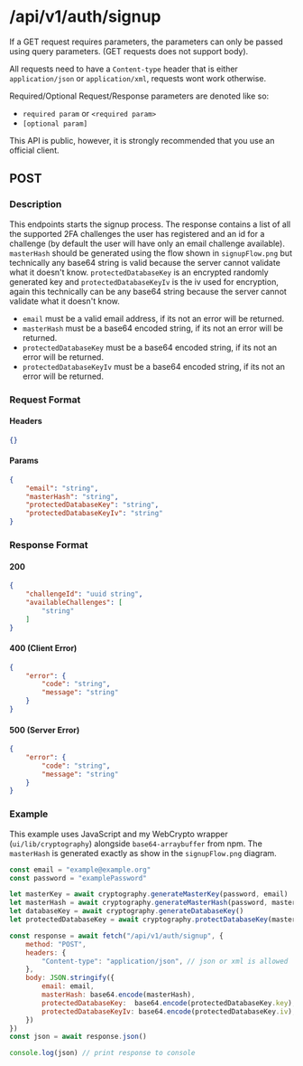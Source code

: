 # /api/v1/auth/signup
If a GET request requires parameters, the parameters can only be passed using query parameters. (GET requests does not support body).

All requests need to have a `Content-type` header that is either `application/json` or `application/xml`, requests wont work otherwise. 

Required/Optional Request/Response parameters are denoted like so:
- `required param` or `<required param>`
- `[optional param]` 

This API is public, however, it is strongly recommended that you use an official client.

## POST
### Description
This endpoints starts the signup process. The response contains a list of all the supported 2FA challenges the user has registered and an id for a challenge (by default the user will have only an email challenge available). `masterHash` should be generated using the flow shown in `signupFlow.png` but technically any base64 string is valid because the server cannot validate what it doesn't know. `protectedDatabaseKey` is an encrypted randomly generated key and `protectedDatabaseKeyIv` is the iv used for encryption, again this technically can be any base64 string because the server cannot validate what it doesn't know. 

- `email` must be a valid email address, if its not an error will be returned.
- `masterHash` must be a base64 encoded string, if its not an error will be returned.
- `protectedDatabaseKey` must be a base64 encoded string, if its not an error will be returned.
- `protectedDatabaseKeyIv` must be a base64 encoded string, if its not an error will be returned.

### Request Format
#### Headers
```json
{}
```

#### Params
```json
{
    "email": "string",
    "masterHash": "string",
    "protectedDatabaseKey": "string",
    "protectedDatabaseKeyIv": "string"
}
```

### Response Format
#### 200
```json
{
    "challengeId": "uuid string",
    "availableChallenges": [
        "string"
    ]
}
```
#### 400 (Client Error)
```json
{
    "error": {
        "code": "string",
        "message": "string"
    }
}
```
#### 500 (Server Error)
```json
{
    "error": {
        "code": "string",
        "message": "string"
    }
}
```

### Example
This example uses JavaScript and my WebCrypto wrapper (`ui/lib/cryptography`) alongside `base64-arraybuffer` from npm. The `masterHash` is generated exactly as show in the `signupFlow.png` diagram.
```javascript
const email = "example@example.org"
const password = "examplePassword"

let masterKey = await cryptography.generateMasterKey(password, email)
let masterHash = await cryptography.generateMasterHash(password, masterKey) 
let databaseKey = await cryptography.generateDatabaseKey()
let protectedDatabaseKey = await cryptography.protectDatabaseKey(masterKey, databaseKey)

const response = await fetch("/api/v1/auth/signup", {
    method: "POST",
    headers: {
        "Content-type": "application/json", // json or xml is allowed
    },
    body: JSON.stringify({
        email: email,
        masterHash: base64.encode(masterHash),
        protectedDatabaseKey:  base64.encode(protectedDatabaseKey.key),
        protectedDatabaseKeyIv: base64.encode(protectedDatabaseKey.iv),
    })
})
const json = await response.json()

console.log(json) // print response to console
```